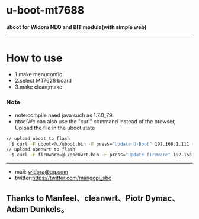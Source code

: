 # u-boot-mt7688
#### uboot for Widora NEO and BIT module(with simple web)
***
# How to use
* 1.make menuconfig
* 2.select MT7628 board
* 3.make clean;make

### Note
* note:compile need java such as 1.7.0_79
* ntoe:We can also use the "curl" command instead of the browser, Upload the file in the uboot state
```sh
// upload uboot to flash
  $ curl -F uboot=@./uboot.bin -F press="Update U-Boot" 192.168.1.111 > /dev/null 
// upload openwrt to flash
  $ curl -F firmware=@./openwrt.bin -F press="Update firmware" 192.168.1.111 > /dev/null
```

***
* mail: widora@qq.com
* twitter:https://twitter.com/mangopi_sbc
## Thanks to Manfeel、cleanwrt、Piotr Dymac、Adam Dunkels。
